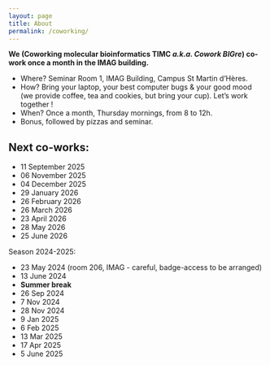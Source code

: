 ```yaml
---
layout: page
title: About
permalink: /coworking/
---
```


**We (Coworking molecular bioinformatics TIMC *a.k.a. Cowork BIGre*) co-work once a month in the IMAG building.**

- Where? Seminar Room 1, IMAG Building, Campus St Martin d’Hères.
- How? Bring your laptop, your best computer bugs & your good mood (we provide coffee, tea and cookies, but bring your cup). Let’s work together !
- When? Once a month, Thursday mornings, from 8 to 12h.
- Bonus, followed by pizzas and seminar. 

## Next co-works:

- 11 September 2025  
- 06 November 2025  
- 04 December 2025  
- 29 January 2026  
- 26 February 2026  
- 26 March 2026  
- 23 April 2026  
- 28 May 2026  
- 25 June 2026  

Season 2024-2025: 

- 23 May 2024 (room 206, IMAG - careful, badge-access to be arranged)
- 13 June 2024
- **Summer break**
- 26 Sep 2024
- 7 Nov 2024
- 28 Nov 2024
- 9 Jan 2025
- 6 Feb 2025
- 13 Mar 2025
- 17 Apr 2025 
- 5 June 2025
